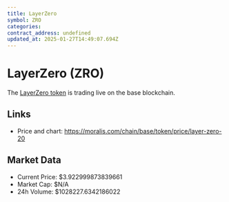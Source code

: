 ```yaml
---
title: LayerZero
symbol: ZRO
categories: 
contract_address: undefined
updated_at: 2025-01-27T14:49:07.694Z
---
```


# LayerZero (ZRO)
The [LayerZero token](https://moralis.com/chain/base/token/price/layer-zero-20) is trading live on the base blockchain.

## Links
- Price and chart: https://moralis.com/chain/base/token/price/layer-zero-20

## Market Data
- Current Price: $3.922999873839661
- Market Cap: $N/A
- 24h Volume: $1028227.6342186022
